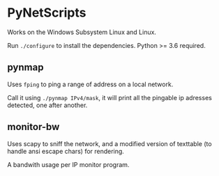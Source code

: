 # PyNetScripts

Works on the Windows Subsystem Linux and Linux.

Run `./configure` to install the dependencies. Python >= 3.6 required.

## pynmap

Uses `fping` to ping a range of address on a local network.

Call it using `./pynmap IPv4/mask`, it will print all the pingable ip adresses detected, one after another.

## monitor-bw

Uses scapy to sniff the network, and a modified version of texttable (to handle ansi escape chars) for rendering.

A bandwith usage per IP monitor program.
